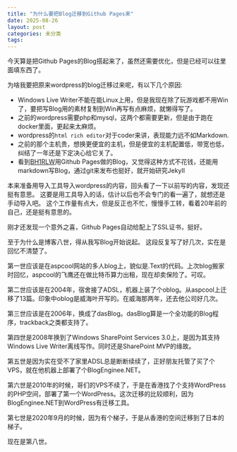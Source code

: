 ```yaml
---
title: "为什么要把Blog迁移到Github Pages来"
date: 2025-08-26
layout: post
categories: 未分类
tags: 
---
```


今天算是把Github Pages的Blog搭起来了，虽然还需要优化，但是已经可以往里面填东西了。

为啥我要把原来wordpress的blog迁移过来呢，有以下几个原因:
* Windows Live Writer不能在能Linux上用，但是我现在除了玩游戏都不用Win了，要把写Blog用的素材复制到Win再写有点麻烦，就懒得写了。
* 之前的wordpress需要php和mysql，这两个都需要更新，但是由于跑在docker里面，更起来太麻烦。
* wordpress的`html rich editor`对于coder来讲，表现能力远不如Markdown.
* 之前的那个主机贵，想换更便宜的主机，但是便宜的主机配置低，带宽也低，纠结了一年还是下定决心给它关了。
* 看到[BH1RLW](https://scateu.me)用Github Pages做的Blog，又觉得这种方式不花钱，还能用markdown写Blog，通过git来发布也挺好，就开始研究JekyII

本来准备用导入工具导入wordpress的内容，回头看了一下以前写的内容，发现还挺有意思。
这要是用工具导入的话，估计以后也不会专门的看一遍了，就想还是手动导入吧。
这个工作量有点大，但是反正也不忙，慢慢手工转，看着20年前的自己，还是挺有意思的。

刚才还发现一个意外之喜，Github Pages自动给配上了SSL证书，挺好。

至于为什么是博客八世，得从我写Blog开始说起。 这段反复写了好几次，实在是回忆不清楚了。

第一世应该是在aspcool网站的多人blog上，貌似是.Text的代码。上次blog搬家时回忆，aspcool的飞鹰还在做比特币算力出租，现在却卖保险了。可叹。

第二世应该是在2004年，宿舍接了ADSL，机器上装了个oblog。从aspcool上迁移了13篇。印象中oblog是威海叶开写的。在威海那两年，还去他公司好几次。

第三世应该是在2006年，换成了dasBlog。dasBlog算是一个全功能的Blog程序，trackback之类都支持了。

第四世是2008年换到了Windows SharePoint Services 3.0上，是因为其支持Windows Live Writer离线写作。同时还是SharePoint MVP的缘故。

第五世是因为实在受不了家里ADSL总是断断续续了，正好朋友托管了买了个VPS，就在他机器上部署了个BlogEnginee.NET。

第六世是2010年的时候，哥们的VPS不续了，于是在香港找了个支持WordPress的PHP空间，部署了第一个WordPress。这次迁移的比较顺利，因为BlogEnginee.NET到WordPress有迁移工具。

第七世是2020年9月的时候，因为有个梯子，于是从香港的空间迁移到了日本的梯子。

现在是第八世。